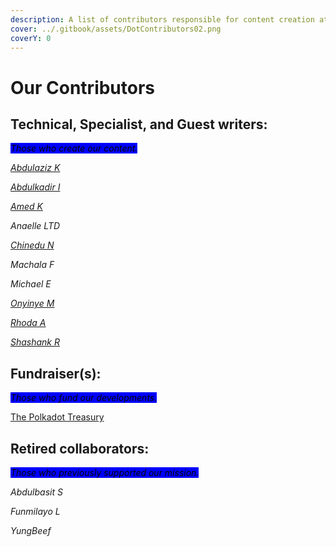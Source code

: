 ```yaml
---
description: A list of contributors responsible for content creation at Dot.alert().
cover: ../.gitbook/assets/DotContributors02.png
coverY: 0
---
```


# Our Contributors

## Technical, Specialist, and Guest writers:

_<mark style="background-color:blue;">Those who create our content.</mark>_

[_Abdulaziz K_](https://twitter.com/akdatti94)

[_Abdulkadir I_](https://twitter.com/Gambo00004)

[_Amed K_](https://twitter.com/Abdulra49391530)

_Anaelle LTD_

[_Chinedu N_](https://twitter.com/iam\_combi16)

_Machala F_

_Michael E_

[_Onyinye M_](https://twitter.com/ynnx\_\_\_)

[_Rhoda A_](https://twitter.com/Zoewrites1)

[_Shashank R_](https://twitter.com/Shashank\_Rai\_)



## **Fundraiser(s):**

_<mark style="background-color:blue;">Those who fund our developments.</mark>_

[The Polkadot Treasury](https://polkadot.subsquare.io/council/motion/263)



## Retired collaborators:

_<mark style="background-color:blue;">Those who previously supported our mission.</mark>_

_Abdulbasit S_

_Funmilayo L_

_YungBeef_

